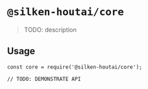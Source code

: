 # `@silken-houtai/core`

> TODO: description

## Usage

```
const core = require('@silken-houtai/core');

// TODO: DEMONSTRATE API
```

